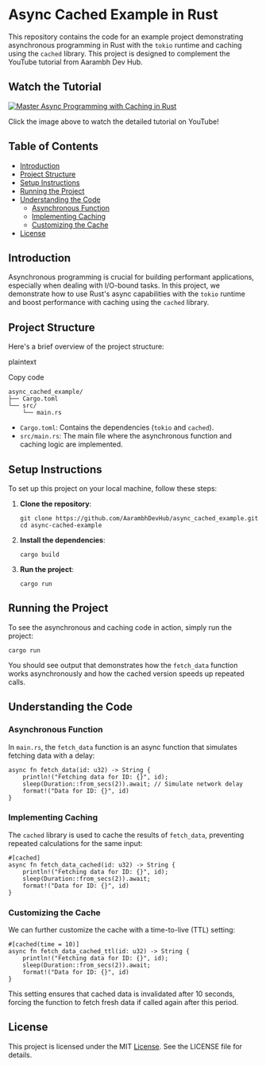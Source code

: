Async Cached Example in Rust
============================

This repository contains the code for an example project demonstrating asynchronous programming in Rust with the `tokio` runtime and caching using the `cached` library. This project is designed to complement the YouTube tutorial from Aarambh Dev Hub.

## Watch the Tutorial

[![Master Async Programming with Caching in Rust](https://img.youtube.com/vi/2MQdEklDFX4/maxresdefault.jpg)](https://youtu.be/2MQdEklDFX4)

Click the image above to watch the detailed tutorial on YouTube!


Table of Contents
-----------------
-   [Introduction](#introduction)
-   [Project Structure](#project-structure)
-   [Setup Instructions](#setup-instructions)
-   [Running the Project](#running-the-project)
-   [Understanding the Code](#understanding-the-code)
    -   [Asynchronous Function](#asynchronous-function)
    -   [Implementing Caching](#implementing-caching)
    -   [Customizing the Cache](#customizing-the-cache)
-   [License](#license)

Introduction
------------

Asynchronous programming is crucial for building performant applications, especially when dealing with I/O-bound tasks. In this project, we demonstrate how to use Rust's async capabilities with the `tokio` runtime and boost performance with caching using the `cached` library.

Project Structure
-----------------

Here's a brief overview of the project structure:

plaintext

Copy code

```
async_cached_example/
├── Cargo.toml
└── src/
    └── main.rs
```

-   `Cargo.toml`: Contains the dependencies (`tokio` and `cached`).
-   `src/main.rs`: The main file where the asynchronous function and caching logic are implemented.

Setup Instructions
------------------

To set up this project on your local machine, follow these steps:

1.  **Clone the repository**:

    ```
    git clone https://github.com/AarambhDevHub/async_cached_example.git
    cd async-cached-example
    ```

2.  **Install the dependencies**:
    ```
    cargo build
    ```

3.  **Run the project**:
    ```
    cargo run
    ```

Running the Project
-------------------

To see the asynchronous and caching code in action, simply run the project:

```
cargo run
```

You should see output that demonstrates how the `fetch_data` function works asynchronously and how the cached version speeds up repeated calls.

Understanding the Code
----------------------

### Asynchronous Function

In `main.rs`, the `fetch_data` function is an async function that simulates fetching data with a delay:

```
async fn fetch_data(id: u32) -> String {
    println!("Fetching data for ID: {}", id);
    sleep(Duration::from_secs(2)).await; // Simulate network delay
    format!("Data for ID: {}", id)
}
```

### Implementing Caching

The `cached` library is used to cache the results of `fetch_data`, preventing repeated calculations for the same input:

```
#[cached]
async fn fetch_data_cached(id: u32) -> String {
    println!("Fetching data for ID: {}", id);
    sleep(Duration::from_secs(2)).await;
    format!("Data for ID: {}", id)
}
```

### Customizing the Cache

We can further customize the cache with a time-to-live (TTL) setting:

```
#[cached(time = 10)]
async fn fetch_data_cached_ttl(id: u32) -> String {
    println!("Fetching data for ID: {}", id);
    sleep(Duration::from_secs(2)).await;
    format!("Data for ID: {}", id)
}
```

This setting ensures that cached data is invalidated after 10 seconds, forcing the function to fetch fresh data if called again after this period.

License
-------

This project is licensed under the MIT [License](#). See the LICENSE file for details.
